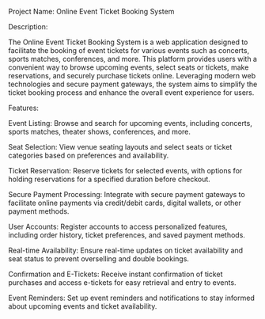 
Project Name: Online Event Ticket Booking System

Description:

The Online Event Ticket Booking System is a web application designed to facilitate the booking of event tickets for various events such as concerts, sports matches, conferences, and more. This platform provides users with a convenient way to browse upcoming events, select seats or tickets, make reservations, and securely purchase tickets online. Leveraging modern web technologies and secure payment gateways, the system aims to simplify the ticket booking process and enhance the overall event experience for users.

Features:

Event Listing: Browse and search for upcoming events, including concerts, sports matches, theater shows, conferences, and more.

Seat Selection: View venue seating layouts and select seats or ticket categories based on preferences and availability.

Ticket Reservation: Reserve tickets for selected events, with options for holding reservations for a specified duration before checkout.

Secure Payment Processing: Integrate with secure payment gateways to facilitate online payments via credit/debit cards, digital wallets, or other payment methods.

User Accounts: Register accounts to access personalized features, including order history, ticket preferences, and saved payment methods.

Real-time Availability: Ensure real-time updates on ticket availability and seat status to prevent overselling and double bookings.

Confirmation and E-Tickets: Receive instant confirmation of ticket purchases and access e-tickets for easy retrieval and entry to events.

Event Reminders: Set up event reminders and notifications to stay informed about upcoming events and ticket availability.